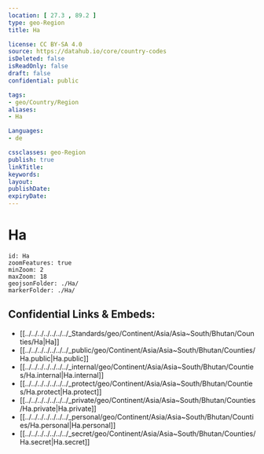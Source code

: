 ```yaml
---
location: [ 27.3 , 89.2 ] 
type: geo-Region
title: Ha

license: CC BY-SA 4.0
source: https://datahub.io/core/country-codes
isDeleted: false
isReadOnly: false
draft: false
confidential: public

tags:
- geo/Country/Region
aliases:
- Ha

Languages:
- de

cssclasses: geo-Region
publish: true
linkTitle: 
keywords: 
layout: 
publishDate: 
expiryDate: 
---
```


# Ha

```leaflet
id: Ha
zoomFeatures: true 
minZoom: 2 
maxZoom: 18
geojsonFolder: ./Ha/
markerFolder: ./Ha/
```


## Confidential Links & Embeds: 
- [[../../../../../../../_Standards/geo/Continent/Asia/Asia~South/Bhutan/Counties/Ha|Ha]] 
- [[../../../../../../../_public/geo/Continent/Asia/Asia~South/Bhutan/Counties/Ha.public|Ha.public]] 
- [[../../../../../../../_internal/geo/Continent/Asia/Asia~South/Bhutan/Counties/Ha.internal|Ha.internal]] 
- [[../../../../../../../_protect/geo/Continent/Asia/Asia~South/Bhutan/Counties/Ha.protect|Ha.protect]] 
- [[../../../../../../../_private/geo/Continent/Asia/Asia~South/Bhutan/Counties/Ha.private|Ha.private]] 
- [[../../../../../../../_personal/geo/Continent/Asia/Asia~South/Bhutan/Counties/Ha.personal|Ha.personal]] 
- [[../../../../../../../_secret/geo/Continent/Asia/Asia~South/Bhutan/Counties/Ha.secret|Ha.secret]] 

